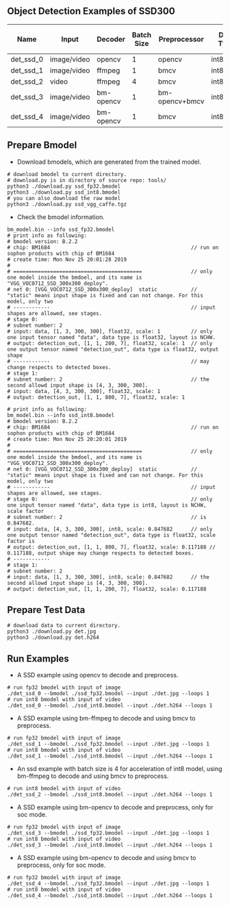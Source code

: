 ## Object Detection Examples of SSD300

Name|Input|Decoder|Batch Size|Preprocessor|Data Type|Model|PCIE or SOC
-|-|-|-|-|-|-|-
det_ssd_0|image/video|opencv|1|opencv|int8/fp32|ssd_vgg|both
det_ssd_1|image/video|ffmpeg|1|bmcv|int8/fp32|ssd_vgg|pcie|both
det_ssd_2|video|ffmpeg|4|bmcv|int8/fp32|ssd_vgg|pcie|both
det_ssd_3|image/video|bm-opencv|1|bm-opencv+bmcv|int8/fp32|ssd_vgg|soc
det_ssd_4|image/video|bm-opencv|1|bmcv|int8/fp32|ssd_vgg|soc

## Prepare Bmodel

* Download bmodels, which are generated from the trained model.

```shell
# download bmodel to current directory.
# download.py is in directory of source repo: tools/
python3 ./download.py ssd_fp32.bmodel
python3 ./download.py ssd_int8.bmodel
# you can also download the raw model
python3 ./download.py ssd_vgg_caffe.tgz
```

* Check the bmodel information.

```shell
bm_model.bin --info ssd_fp32.bmodel
# print info as following:
# bmodel version: B.2.2
# chip: BM1684                                              // run on sophon products with chip of BM1684
# create time: Mon Nov 25 20:01:28 2019
#
# ==========================================                // only one model inside the bmdoel, and its name is "VGG_VOC0712_SSD_300x300_deploy".
# net 0: [VGG_VOC0712_SSD_300x300_deploy]  static           // "static" means input shape is fixed and can not change. For this model, only two
# ------------                                              // input shapes are allowed, see stages.
# stage 0:
# subnet number: 2
# input: data, [1, 3, 300, 300], float32, scale: 1          // only one input tensor named "data", data type is float32, layout is NCHW.
# output: detection_out, [1, 1, 200, 7], float32, scale: 1  // only one output tensor named "detection_out", data type is float32, output shape
# ------------                                              // may change respects to detected boxes.
# stage 1:
# subnet number: 2                                          // the second allowd input shape is [4, 3, 300, 300].
# input: data, [4, 3, 300, 300], float32, scale: 1
# output: detection_out, [1, 1, 800, 7], float32, scale: 1

# print info as following:
bm_model.bin --info ssd_int8.bmodel
# bmodel version: B.2.2
# chip: BM1684                                              // run on sophon products with chip of BM1684
# create time: Mon Nov 25 20:20:01 2019
#
# ==========================================                // only one model inside the bmdoel, and its name is "VGG_VOC0712_SSD_300x300_deploy".
# net 0: [VGG_VOC0712_SSD_300x300_deploy]  static           // "static" means input shape is fixed and can not change. For this model, only two
# ------------                                              // input shapes are allowed, see stages.
# stage 0:                                                  // only one input tensor named "data", data type is int8, layout is NCHW, scale factor
# subnet number: 2                                          // is 0.847682.
# input: data, [4, 3, 300, 300], int8, scale: 0.847682      // only one output tensor named "detection_out", data type is float32, scale factor is
# output: detection_out, [1, 1, 800, 7], float32, scale: 0.117188 // 0.117188, output shape may change respects to detected boxes.
# ------------
# stage 1:
# subnet number: 2
# input: data, [1, 3, 300, 300], int8, scale: 0.847682      // the second allowd input shape is [4, 3, 300, 300].
# output: detection_out, [1, 1, 200, 7], float32, scale: 0.117188
```

## Prepare Test Data

```shell
# download data to current directory.
python3 ./download.py det.jpg
python3 ./download.py det.h264
```

## Run Examples

* A SSD example using opencv to decode and preprocess.

```shell
# run fp32 bmodel with input of image
./det_ssd_0 --bmodel ./ssd_fp32.bmodel --input ./det.jpg --loops 1
# run int8 bmodel with input of video
./det_ssd_0 --bmodel ./ssd_int8.bmodel --input ./det.h264 --loops 1
```

* A SSD example using bm-ffmpeg to decode and using bmcv to preprocess.

```shell
# run fp32 bmodel with input of image
./det_ssd_1 --bmodel ./ssd_fp32.bmodel --input ./det.jpg --loops 1
# run int8 bmodel with input of video
./det_ssd_1 --bmodel ./ssd_int8.bmodel --input ./det.h264 --loops 1
```

* An ssd example with batch size is 4 for acceleration of int8 model, using bm-ffmpeg to decode and using bmcv to preprocess.

```shell
# run int8 bmodel with input of video
./det_ssd_2 --bmodel ./ssd_int8.bmodel --input ./det.h264 --loops 1
```

* A SSD example using bm-opencv to decode and preprocess, only for soc mode.

```shell
# run fp32 bmodel with input of image
./det_ssd_3 --bmodel ./ssd_fp32.bmodel --input ./det.jpg --loops 1
# run int8 bmodel with input of video
./det_ssd_3 --bmodel ./ssd_int8.bmodel --input ./det.h264 --loops 1
```

* A SSD example using bm-opencv to decode and using bmcv to preprocess, only for soc mode.

```shell
# run fp32 bmodel with input of image
./det_ssd_4 --bmodel ./ssd_fp32.bmodel --input ./det.jpg --loops 1
# run int8 bmodel with input of video
./det_ssd_4 --bmodel ./ssd_int8.bmodel --input ./det.h264 --loops 1
```
